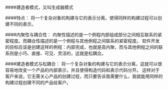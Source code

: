 ####建造者模式，又叫生成器模式

####特点：
    将一个复杂对象的构建与它的表示分离，使得同样的构建过程可以创建不同的表示。

####内聚性与耦合性：
    内聚性描述的是一个例程内部组成部分之间相互联系的紧密程度。而耦合性描述的是一个例程与其他例程之间联系的紧密程度。
    软件开发的目标应该是创建这样的例程：内部完成，也就是高内聚，而与其他例程之间的联系则是小巧、直接、可见、灵活的，这就是松耦合。

####建造者模式与松耦合：
    将一个复杂对象的构建与它的表示分离，这就可以很容易地改变一个产品的内部表示，并且使得构造代码和表示代码分开。
    这样对于客户来说，它无需关心产品的创建过程，而只要告诉我需要什么，我就能用同样的构建过程创建不同的产品给客户。